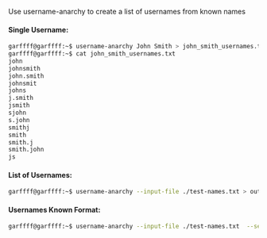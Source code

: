 Use username-anarchy to create a list of usernames from known names
#### Single Username:

```bash
garffff@garffff:~$ username-anarchy John Smith > john_smith_usernames.txt
garffff@garffff:~$ cat john_smith_usernames.txt
john
johnsmith
john.smith
johnsmit
johns
j.smith
jsmith
sjohn
s.john
smithj
smith
smith.j
smith.john
js
```
#### List of Usernames:

```bash
garffff@garffff:~$ username-anarchy --input-file ./test-names.txt > outfile.txt
```
#### Usernames Known Format:

```bash
garffff@garffff:~$ username-anarchy --input-file ./test-names.txt  --select-format first.last > outfile.txt
```



